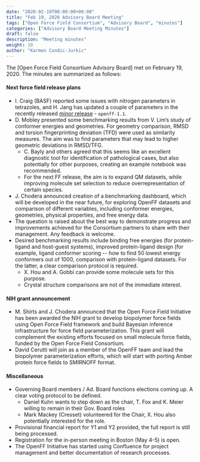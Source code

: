 ```yaml
---
date: "2020-02-19T00:00:00+00:00"
title: "Feb 19, 2020 Advisory Board Meeting"
tags: ["Open Force Field Consortium", "Advisory Board", "minutes"]
categories: ["Advisory Board Meeting Minutes"]
draft: false
description: "Meeting minutes"
weight: 10
author: "Karmen Condic-Jurkic"
---
```


The [Open Force Field Consortium Advisory Board] met on February 19, 2020.
The minutes are summarized as follows:


#### Next force field release plans

* I. Craig (BASF) reported some issues with nitrogen parameters in tetrazoles, and H. Jang has updated a couple of parameters in the recently released [minor release](https://github.com/openforcefield/openforcefield-forcebalance/releases/tag/v1.1.0) - `openff-1.1`.
* D. Mobley presented some benchmarking results from V. Lim’s study of conformer energies and geometries. For geometry comparison, RMSD and torsion fingerprinting deviation (TFD) were used as similarity measures. The aim was to find parameters that may lead to higher geometric deviations in RMSD/TFG.
  - C. Bayly and others agreed that this seems like an excellent diagnostic tool for identification of pathological cases, but also potentially for other purposes, creating an example notebook was recommended.
  - For the next FF release, the aim is to expand QM datasets, while improving molecule set selection to reduce overrepresentation of certain species.
* J. Chodera announced creation of a benchmarking dashboard, which will be developed in the near future, for exploring OpenFF datasets and comparison of different variables, including conformer energies, geometries, physical properties, and free energy data.
* The question is raised about the best way to demonstrate progress and improvements achieved for the Consortium partners to share with their management. Any feedback is welcome.
* Desired benchmarking results include binding free energies (for protein-ligand and host-guest systems), improved protein-ligand design (for example, ligand conformer scoring -- how to find 50 lowest energy conformers out of 1000, comparison with protein-ligand datasets. For the latter, a clear comparison protocol is required.
  - X. Hou and A. Gobbi can provide some molecule sets for this purpose.
  - Crystal structure comparisons are not of the immediate interest.



#### NIH grant announcement

* M. Shirts and J. Chodera announced that the Open Force Field Initiative has been awarded the NIH grant to develop biopolymer force fields using Open Force Field framework and build Bayesian inference infrastructure for force field parameterization. This grant will complement the existing efforts focused on small molecule force fields, funded by the Open Force Field Consortium.
* David Cerutti will join as a member of the OpenFF team and lead the biopolymer parameterization efforts, which will start with porting Amber protein force fields to SMIRNOFF format.



#### Miscellaneous

* Governing Board members / Ad. Board functions elections coming up. A clear voting protocol to be defined.
  - Daniel Kuhn wants to step down as the chair, T. Fox and K. Meier willing to remain in their Gov. Board roles
  - Mark Mackey (Cresset) volunteered for the Chair, X. Hou also potentially interested for the role.
* Provisional financial report for Y1 and Y2 provided, the full report is still being processed.
* Registration for the in-person meeting in Boston (May 4-5) is open.
* The OpenFF Initiative has started using Confluence for project management and better documentation of research processes.
